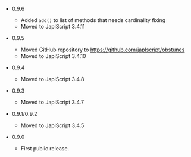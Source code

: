 - 0.9.6

  - Added `add()` to list of methods that needs cardinality fixing
  - Moved to JaplScript 3.4.11


- 0.9.5

  - Moved GitHub repository to https://github.com/japlscript/obstunes
  - Moved to JaplScript 3.4.10


- 0.9.4

  - Moved to JaplScript 3.4.8
 
 
- 0.9.3

  - Moved to JaplScript 3.4.7

 
- 0.9.1/0.9.2

  - Moved to JaplScript 3.4.5


- 0.9.0

  - First public release.
